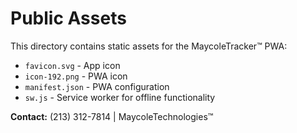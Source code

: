 # Public Assets

This directory contains static assets for the MaycoleTracker™ PWA:

- `favicon.svg` - App icon
- `icon-192.png` - PWA icon
- `manifest.json` - PWA configuration
- `sw.js` - Service worker for offline functionality

**Contact:** (213) 312-7814 | MaycoleTechnologies™